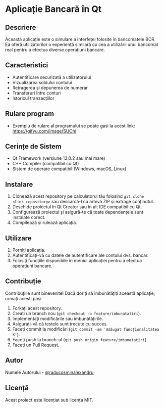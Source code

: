 # Aplicație Bancară în Qt

## Descriere

Această aplicație este o simulare a interfeței folosite în bancomatele BCR. Ea oferă utilizatorilor o experiență similară cu cea a utilizării unui bancomat real pentru a efectua diverse operațiuni bancare.

## Caracteristici

- Autentificare securizată a utilizatorului
- Vizualizarea soldului contului
- Retragerea și depunerea de numerar
- Transferuri între conturi
- Istoricul tranzacțiilor

## Rulare program

- Exemplu de rulare al programului se poate gasi la acest link: https://gifyu.com/image/SUOhi

## Cerințe de Sistem

- Qt Framework (versiune 12.0.2 sau mai mare)
- C++ Compiler (compatibil cu Qt)
- Sistem de operare compatibil (Windows, macOS, Linux)

## Instalare

1. Clonează acest repository pe calculatorul tău folosind `git clone <link_repository>` sau descarcă-l ca arhivă ZIP și extrage conținutul.
2. Deschide proiectul în Qt Creator sau în alt IDE compatibil cu Qt.
3. Configurează proiectul și asigură-te că toate dependențele sunt instalate corect.
4. Compilează și rulează aplicația.

## Utilizare

1. Porniți aplicația.
2. Autentificați-vă cu datele de autentificare ale contului dvs. bancar.
3. Folosiți funcțiile disponibile în meniul aplicației pentru a efectua operațiuni bancare.

## Contribuție

Contribuțiile sunt binevenite! Dacă doriți să îmbunătățiți această aplicație, urmați acești pași:

1. Forkați acest repository.
2. Creați un branch nou (`git checkout -b feature/imbunatatiri`).
3. Implementați modificările sau îmbunătățirile.
4. Asigurați-vă că testele sunt trecute cu succes.
5. Faceți commit la modificări (`git commit -am 'Adăugat funcționalitatea X'`).
6. Faceți push la branch-ul (`git push origin feature/imbunatatiri`).
7. Faceți un Pull Request.

## Autor

Numele Autorului - [@raducosminalexandru](https://github.com/raducosminalexandru);

## Licență

Acest proiect este licențiat sub licența MIT.
